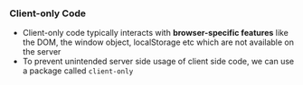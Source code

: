 ### Client-only Code
- Client-only code typically interacts with **browser-specific features** like the DOM, the window object, localStorage etc which are not available on the server
- To prevent unintended server side usage of client side code, we can use a package called `client-only`